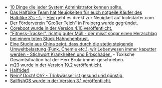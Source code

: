 * [10 Dinge die jeder System Administrator kennen sollte.](https://opensource.com/article/19/7/resources-sysadmin)
* [Das Halfbike Team hat Neuigkeiten für euch notgeile Käufer des Halbfike 3's ;-).](https://halfbikes.com/update_20190718) - [Hier](https://www.kickstarter.com/projects/halfbike/halfbike-3-how-to-bridge-the-gap-between-man-machi/posts/2561485) geht es direkt zur Neuigkeit auf kickstarter.com.
* [Der Förderverein "Großer Teich" in Freiberg wurde gegründet.](http://www.freiberg.de/freiberg/content.nsf/docname/Webseite_C60DE9877951F016C12583D700456D78?OpenDocument)
* [Coreboot wurde in der Version 4.10 veröffentlicht.](https://www.pro-linux.de/news/1/27280/coreboot-410-unterst%C3%BCtzt-mehr-notebooks-chromebooks-mainboards-und-chips.html)
* ["Fitness-Tracker", richtig guter Müll - der misst sogar einen Herzschlag bei einem toten Stück Hähnchenbrust.](https://blog.fefe.de/?ts=a3c6137d)
* [Eine Studie aus China zeigt, dass durch die stetig steigende Umweltbelastung (Funk, Chemie etc.), wir Lebenwesen immer kaputter werden - Stichwort Krankheiten und Erbschäden.](https://netzfrauen.org/2019/07/25/chemicals/) - Toxische Gesamtsituation hat der Herr Brukr immer geschrieben.
* [m23 wurde in der Version 19.2 veröffentlicht.](https://www.pro-linux.de/news/1/27287/m23-192-freigegeben.html)
* [Halfrider!](https://www.youtube.com/watch?v=2KOEU6irrrA)
* [Nein? Doch! Oh? - Trinkwasser ist gesund und günstig.](https://www.sonnenseite.com/de/tipps/leitungswasser-schont-die-umwelt.html)
* [SailfishOS wurde in der Version 3.1 veröffentlicht.](https://www.pro-linux.de/news/1/27290/sailfish-os-31-freigegeben.html)
